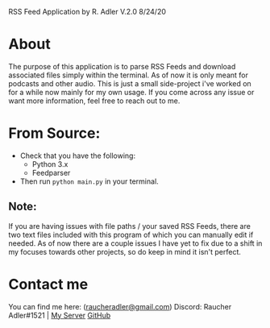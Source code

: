 RSS Feed Application by R. Adler V.2.0 8/24/20

# About 
The purpose of this application is to parse RSS Feeds
 and download associated files simply within the 
 terminal. As of now it is only meant for 
 podcasts and other audio. This is just a small side-project 
 i've worked on for a while now mainly for my own usage. 
 If you come across any issue or want more information, 
 feel free to reach out to me.

# From Source:
- Check that you have the following:
    - Python 3.x
    - Feedparser
- Then run `python main.py` in your terminal.

## Note:
If you are having issues with file paths / your saved
RSS Feeds, there are two text files included with this 
program of which you can manually edit if needed.
As of now there are a couple issues I have yet to fix 
due to a shift in my focuses towards other projects, so
do keep in mind it isn't perfect.

# Contact me
You can find me here:
(raucheradler@gmail.com)
Discord: Raucher Adler#1521 | [My Server](https://discord.gg/6GFQcFHjSK)
[GitHub](www.github.com/raucheradler)
